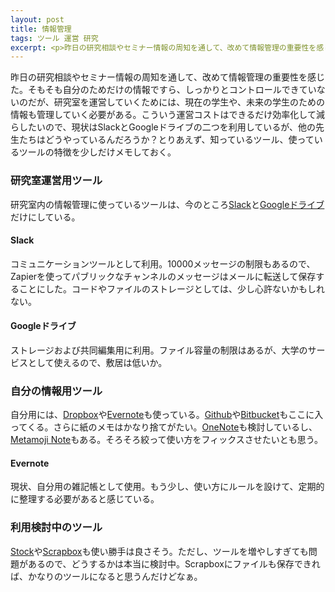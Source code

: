 ```yaml
---
layout: post
title: 情報管理
tags: ツール 運営 研究
excerpt: <p>昨日の研究相談やセミナー情報の周知を通して、改めて情報管理の重要性を感じた。そもそも自分のためだけの情報ですら、しっかりとコントロールできていないのだが、研究室を運営していくためには、現在の学生や、未来の学生のための情報も管理していく必要がある。</p>
---
```


昨日の研究相談やセミナー情報の周知を通して、改めて情報管理の重要性を感じた。そもそも自分のためだけの情報ですら、しっかりとコントロールできていないのだが、研究室を運営していくためには、現在の学生や、未来の学生のための情報も管理していく必要がある。こういう運営コストはできるだけ効率化して減らしたいので、現状はSlackとGoogleドライブの二つを利用しているが、他の先生たちはどうやっているんだろうか？とりあえず、知っているツール、使っているツールの特徴を少しだけメモしておく。

### 研究室運営用ツール
研究室内の情報管理に使っているツールは、今のところ[Slack](https://slack.com/)と[Googleドライブ](https://www.google.com/intl/ja_ALL/drive/)だけにしている。

#### Slack
コミュニケーションツールとして利用。10000メッセージの制限もあるので、Zapierを使ってパブリックなチャンネルのメッセージはメールに転送して保存することにした。コードやファイルのストレージとしては、少し心許ないかもしれない。

#### Googleドライブ
ストレージおよび共同編集用に利用。ファイル容量の制限はあるが、大学のサービスとして使えるので、敷居は低いか。

### 自分の情報用ツール
自分用には、[Dropbox](https://www.dropbox.com/home)や[Evernote](https://evernote.com/intl/jp)も使っている。[Github](https://github.com/)や[Bitbucket](https://bitbucket.org/product)もここに入ってくる。さらに紙のメモはかなり捨てがたい。[OneNote](https://www.onenote.com/)も検討しているし、[Metamoji Note](http://product.metamoji.com/ja/anytime/)もある。そろそろ絞って使い方をフィックスさせたいとも思う。

#### Evernote
現状、自分用の雑記帳として使用。もう少し、使い方にルールを設けて、定期的に整理する必要があると感じている。

### 利用検討中のツール
[Stock](http://www.stock-app.jp/staticpages/index.html)や[Scrapbox](https://scrapbox.io/)も使い勝手は良さそう。ただし、ツールを増やしすぎても問題があるので、どうするかは本当に検討中。Scrapboxにファイルも保存できれば、かなりのツールになると思うんだけどなぁ。